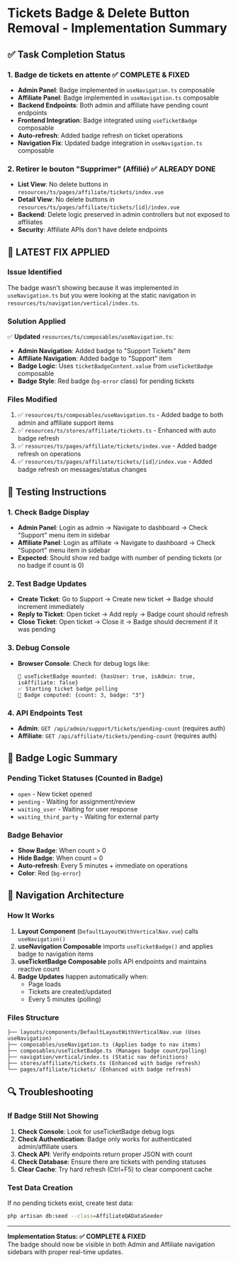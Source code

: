 # Tickets Badge & Delete Button Removal - Implementation Summary

## ✅ Task Completion Status

### 1. **Badge de tickets en attente** ✅ COMPLETE & FIXED
- **Admin Panel**: Badge implemented in `useNavigation.ts` composable  
- **Affiliate Panel**: Badge implemented in `useNavigation.ts` composable
- **Backend Endpoints**: Both admin and affiliate have pending count endpoints
- **Frontend Integration**: Badge integrated using `useTicketBadge` composable
- **Auto-refresh**: Added badge refresh on ticket operations
- **Navigation Fix**: Updated badge integration in `useNavigation.ts` composable

### 2. **Retirer le bouton "Supprimer" (Affilié)** ✅ ALREADY DONE
- **List View**: No delete buttons in `resources/ts/pages/affiliate/tickets/index.vue`
- **Detail View**: No delete buttons in `resources/ts/pages/affiliate/tickets/[id]/index.vue`
- **Backend**: Delete logic preserved in admin controllers but not exposed to affiliates
- **Security**: Affiliate APIs don't have delete endpoints

## 🔧 **LATEST FIX APPLIED**

### Issue Identified
The badge wasn't showing because it was implemented in `useNavigation.ts` but you were looking at the static navigation in `resources/ts/navigation/vertical/index.ts`. 

### Solution Applied
✅ **Updated** `resources/ts/composables/useNavigation.ts`:
- **Admin Navigation**: Added badge to "Support Tickets" item
- **Affiliate Navigation**: Added badge to "Support" item  
- **Badge Logic**: Uses `ticketBadgeContent.value` from `useTicketBadge` composable
- **Badge Style**: Red badge (`bg-error` class) for pending tickets

### Files Modified
1. ✅ `resources/ts/composables/useNavigation.ts` - Added badge to both admin and affiliate support items
2. ✅ `resources/ts/stores/affiliate/tickets.ts` - Enhanced with auto badge refresh
3. ✅ `resources/ts/pages/affiliate/tickets/index.vue` - Added badge refresh on operations
4. ✅ `resources/ts/pages/affiliate/tickets/[id]/index.vue` - Added badge refresh on messages/status changes

## 🧪 **Testing Instructions**

### 1. Check Badge Display
- **Admin Panel**: Login as admin → Navigate to dashboard → Check "Support" menu item in sidebar
- **Affiliate Panel**: Login as affiliate → Navigate to dashboard → Check "Support" menu item in sidebar
- **Expected**: Should show red badge with number of pending tickets (or no badge if count is 0)

### 2. Test Badge Updates
- **Create Ticket**: Go to Support → Create new ticket → Badge should increment immediately
- **Reply to Ticket**: Open ticket → Add reply → Badge count should refresh
- **Close Ticket**: Open ticket → Close it → Badge should decrement if it was pending

### 3. Debug Console
- **Browser Console**: Check for debug logs like:
  ```
  🚀 useTicketBadge mounted: {hasUser: true, isAdmin: true, isAffiliate: false}
  ✅ Starting ticket badge polling
  🔔 Badge computed: {count: 3, badge: "3"}
  ```

### 4. API Endpoints Test
- **Admin**: `GET /api/admin/support/tickets/pending-count` (requires auth)
- **Affiliate**: `GET /api/affiliate/tickets/pending-count` (requires auth)

## 🎯 **Badge Logic Summary**

### Pending Ticket Statuses (Counted in Badge)
- `open` - New ticket opened
- `pending` - Waiting for assignment/review  
- `waiting_user` - Waiting for user response
- `waiting_third_party` - Waiting for external party

### Badge Behavior
- **Show Badge**: When count > 0
- **Hide Badge**: When count = 0  
- **Auto-refresh**: Every 5 minutes + immediate on operations
- **Color**: Red (`bg-error`)

## 🚀 **Navigation Architecture**

### How It Works
1. **Layout Component** (`DefaultLayoutWithVerticalNav.vue`) calls `useNavigation()`
2. **useNavigation Composable** imports `useTicketBadge()` and applies badge to navigation items
3. **useTicketBadge Composable** polls API endpoints and maintains reactive count
4. **Badge Updates** happen automatically when:
   - Page loads
   - Tickets are created/updated  
   - Every 5 minutes (polling)

### Files Structure
```
├── layouts/components/DefaultLayoutWithVerticalNav.vue (Uses useNavigation)
├── composables/useNavigation.ts (Applies badge to nav items)
├── composables/useTicketBadge.ts (Manages badge count/polling)
├── navigation/vertical/index.ts (Static nav definitions)
├── stores/affiliate/tickets.ts (Enhanced with badge refresh)
└── pages/affiliate/tickets/ (Enhanced with badge refresh)
```

## 🔍 **Troubleshooting**

### If Badge Still Not Showing
1. **Check Console**: Look for useTicketBadge debug logs
2. **Check Authentication**: Badge only works for authenticated admin/affiliate users  
3. **Check API**: Verify endpoints return proper JSON with count
4. **Check Database**: Ensure there are tickets with pending statuses
5. **Clear Cache**: Try hard refresh (Ctrl+F5) to clear component cache

### Test Data Creation
If no pending tickets exist, create test data:
```bash
php artisan db:seed --class=AffiliateQADataSeeder
```

---

**Implementation Status: ✅ COMPLETE & FIXED**  
The badge should now be visible in both Admin and Affiliate navigation sidebars with proper real-time updates.
